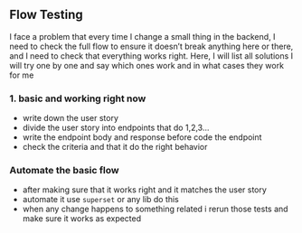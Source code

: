 ## Flow Testing
I face a problem that every time I change a small thing in the backend, I need to check the full flow to ensure it doesn’t break anything here or there, 
and I need to check that everything works right. Here, I will list all solutions I will try one by one and say which ones work and in what cases they work for me

### 1. basic and working right now 
- write down the user story
- divide the user story into endpoints that do 1,2,3... 
- write the endpoint body and response before code the endpoint
- check the criteria and that it do the right behavior

### Automate the basic flow
- after making sure that it works right and it matches the user story
- automate it use `superset` or any lib do this
- when any change happens to something related i rerun those tests and make sure it works as expected 
  
